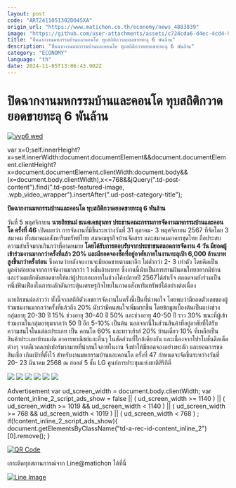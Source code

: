 ```yaml
---
layout: post
code: "ART2411051302DO4SXA"
origin_url: "https://www.matichon.co.th/economy/news_4883839"
image: "https://github.com/user-attachments/assets/c724cda6-d4ec-4cd4-9dde-2c0f4ec780b5"
title: "ปิดฉากงานมหกรรมบ้านและคอนโด ทุบสถิติกวาดยอดขายทะลุ 6 พันล้าน"
description: "ปิดฉากงานมหกรรมบ้านและคอนโด ทุบสถิติกวาดยอดขายทะลุ 6 พันล้าน"
category: "ECONOMY"
language: "th"
date: 2024-11-05T13:06:43.902Z
---
```


# ปิดฉากงานมหกรรมบ้านและคอนโด ทุบสถิติกวาดยอดขายทะลุ 6 พันล้าน

[![](https://www.matichon.co.th/wp-content/uploads/2024/11/vvp6-wed.jpg "vvp6 wed")](https://www.matichon.co.th/wp-content/uploads/2024/11/vvp6-wed.jpg)

var x=0;self.innerHeight?x=self.innerWidth:document.documentElement&&document.documentElement.clientHeight?x=document.documentElement.clientWidth:document.body&&(x=document.body.clientWidth),x<=768&&jQuery(".td-post-content").find(".td-post-featured-image, .wpb\_video\_wrapper").insertAfter(".ud-post-category-title");

**ปิดฉากงานมหกรรมบ้านและคอนโด ทุบสถิติกวาดยอดขายทะลุ 6 พันล้าน**

วันที่ 5 พฤศจิกายน **นายถิรชนม์ ธเนศเดชสุนทร ประธานคณะกรรมการจัดงานมหกรรมบ้านและคอนโด ครั้งที่ 46** เปิดเผยว่า การจัดงานที่มีขึ้นระหว่างวันที่ 31 ตุลาคม- 3 พฤศจิกายน 2567 ที่จัดโดย 3 สมาคม ทั้งสมาคมอสังหาริมทรัพย์ไทย สมาคมธุรกิจบ้านจัดสรร และสมาคมอาคารชุดไทย ถือประสบความสำเร็จมากเกินกว่าที่คาดหมาย **โดยได้รับการตอบรับจากประชาชนตลอดการจัดงาน 4 วัน มียอดผู้เข้าร่วมงานมากกว่าครั้งที่แล้ว 20% และมียอดจองซื้อที่อยู่อาศัยภายในงานทะลุเป้า 6,000 ล้านบาท สูงขึ้นกว่าครั้งก่อน** ซึ่งคาดว่าหลังจบงานจะมียอดขายตามมาอีก ไม่ต่ำกว่า 2- 3 เท่าตัว โดยคิดเป็นมูลค่าต่อยอดจากการจัดงานมากกว่า 1 หมื่นล้านบาท ซึ่งงานนี้นับเป็นการสานฝันคนไทยอยากมีบ้าน และร่วมผลักดันยอดขายให้แก่ผู้ประกอบการในช่วงโค้งปลายปี 2567ได้สำเร็จ ตลอดจนยังร่วมเป็นหนึ่งฟันเฟืองในการผลักดันกระตุ้นเศรษฐกิจไทยในภาคอสังหาริมทรัพย์ได้อย่างต่อเนื่อง

นายถิรชนม์กล่าวว่า ทั้งนี้จากสถิติตัวเลขการจัดงานในครั้งนี้เป็นที่น่าพอใจ โดยพบว่ามียอดตัวเลขของผู้ร่วมชมงานมากกว่าครั้งที่แล้วถึง 20% นับว่ามีคนสนใจเพิ่มมากขึ้น โดยข้อมูลเบื้องต้นเป็นแบ่งช่วงกลุ่มอายุ 20-30 ปี 15% ช่วงอายุ 30-40 ปี 50% และช่วงอายุ 40-50 ปี ราว 30% ขณะที่ผู้เข้าร่วมงานในกลุ่มอายุมากกว่า 50 ปี อีก 5-10% เป็นต้น นอกจากนี้ในส่วนสินค้าที่อยู่อาศัยที่ได้รับความสนใจในแต่ละประเภท เป็น คอนโด 60% และทาวเฮ้าส์ 20% บ้านเดี่ยว 10% ที่เหลือเป็นสินค้าประเภทบ้านแฝด อาคารพาณิชย์และอื่นๆ ในสัดส่วนที่ใกล้เคียงกัน และเนื่องจากโปรโมชั่นดีลเด็ดต่างๆ จากดีเวลลอปเปอร์มากมายที่น่าสนใจภายในงาน จึงทำให้มียอดจองอย่างทะลัก และยอดการขอสินเชื่อ เกินเป้าที่ตั้งไว้ สำหรับงานมหกรรมบ้านและคอนโด ครั้งที่ 47 กำหนดจะจัดขึ้นระหว่างวันที่ 20- 23 มีนาคม 2568 ณ ฮอลล์ 5 ชั้น LG ศูนย์การประชุมแห่งชาติสิริกิติ์

![](https://www.matichon.co.th/wp-content/uploads/2024/11/S__153935893_0.jpg) ![](https://www.matichon.co.th/wp-content/uploads/2024/11/S__153935895_0.jpg) ![](https://www.matichon.co.th/wp-content/uploads/2024/11/S__153935896_0.jpg) ![](https://www.matichon.co.th/wp-content/uploads/2024/11/S__153935897_0.jpg) ![](https://www.matichon.co.th/wp-content/uploads/2024/11/S__153935898_0.jpg) ![](https://www.matichon.co.th/wp-content/uploads/2024/11/S__153935899_0.jpg)

Advertisement var ud\_screen\_width = document.body.clientWidth; var content\_inline\_2\_script\_ads\_show = false || ( ud\_screen\_width >= 1140 ) || ( ud\_screen\_width >= 1019 && ud\_screen\_width < 1140 ) || ( ud\_screen\_width >= 768 && ud\_screen\_width < 1019 ) || ( ud\_screen\_width < 768 ) ; if(!content\_inline\_2\_script\_ads\_show){ document.getElementsByClassName("td-a-rec-id-content\_inline\_2")\[0\].remove(); }

[![QR Code](https://www.matichon.co.th/wp-content/uploads/2023/07/wob1371z.jpg)](https://lin.ee/ht0nDxX)

เกาะติดทุกสถานการณ์จาก Line@matichon ได้ที่นี่

[![Line Image](https://www.matichon.co.th/wp-content/uploads/2023/07/th.png)](https://lin.ee/ht0nDxX)